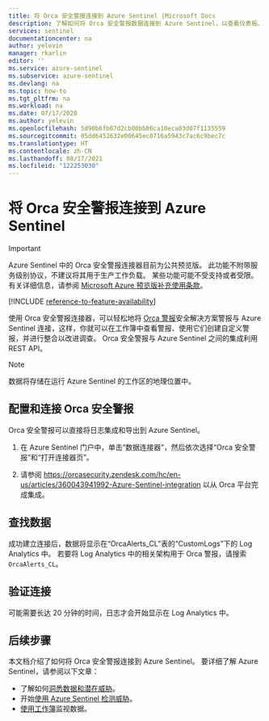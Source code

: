 ```yaml
---
title: 将 Orca 安全警报连接到 Azure Sentinel |Microsoft Docs
description: 了解如何将 Orca 安全警报数据连接到 Azure Sentinel，以查看仪表板、创建自定义警报并改进调查。
services: sentinel
documentationcenter: na
author: yelevin
manager: rkarlin
editor: ''
ms.service: azure-sentinel
ms.subservice: azure-sentinel
ms.devlang: na
ms.topic: how-to
ms.tgt_pltfrm: na
ms.workload: na
ms.date: 07/17/2020
ms.author: yelevin
ms.openlocfilehash: 5d90b6fb67d2cb00bb86ca10eca03d07f1135559
ms.sourcegitcommit: 05dd6452632e00645ec0716a5943c7ac6c9bec7c
ms.translationtype: HT
ms.contentlocale: zh-CN
ms.lasthandoff: 08/17/2021
ms.locfileid: "122253030"
---
```

# <a name="connect-your-orca-security-alerts-to-azure-sentinel"></a>将 Orca 安全警报连接到 Azure Sentinel 

> [!IMPORTANT]
> Azure Sentinel 中的 Orca 安全警报连接器目前为公共预览版。
> 此功能不附带服务级别协议，不建议将其用于生产工作负载。 某些功能可能不受支持或者受限。 有关详细信息，请参阅 [Microsoft Azure 预览版补充使用条款](https://azure.microsoft.com/support/legal/preview-supplemental-terms/)。

[!INCLUDE [reference-to-feature-availability](includes/reference-to-feature-availability.md)]

使用 Orca 安全警报连接器，可以轻松地将 [Orca 警报](https://orca.security/)安全解决方案警报与 Azure Sentinel 连接，这样，你就可以在工作簿中查看警报、使用它们创建自定义警报，并进行整合以改进调查。 Orca 安全警报与 Azure Sentinel 之间的集成利用 REST API。

> [!NOTE]
> 数据将存储在运行 Azure Sentinel 的工作区的地理位置中。

## <a name="configure-and-connect-orca-security-alerts"></a>配置和连接 Orca 安全警报

Orca 安全警报可以直接将日志集成和导出到 Azure Sentinel。

1. 在 Azure Sentinel 门户中，单击“数据连接器”，然后依次选择“Orca 安全警报”和“打开连接器页”。

2. 请参阅 https://orcasecurity.zendesk.com/hc/en-us/articles/360043941992-Azure-Sentinel-integration 以从 Orca 平台完成集成。

## <a name="find-your-data"></a>查找数据

成功建立连接后，数据将显示在“OrcaAlerts_CL”表的“CustomLogs”下的 Log Analytics 中。
若要将 Log Analytics 中的相关架构用于 Orca 警报，请搜索 `OrcaAlerts_CL`。

## <a name="validate-connectivity"></a>验证连接
可能需要长达 20 分钟的时间，日志才会开始显示在 Log Analytics 中。 


## <a name="next-steps"></a>后续步骤
本文档介绍了如何将 Orca 安全警报连接到 Azure Sentinel。 要详细了解 Azure Sentinel，请参阅以下文章：
- 了解如何[洞悉数据和潜在威胁](get-visibility.md)。
- 开始[使用 Azure Sentinel 检测威胁](detect-threats-built-in.md)。
- [使用工作簿](monitor-your-data.md)监视数据。